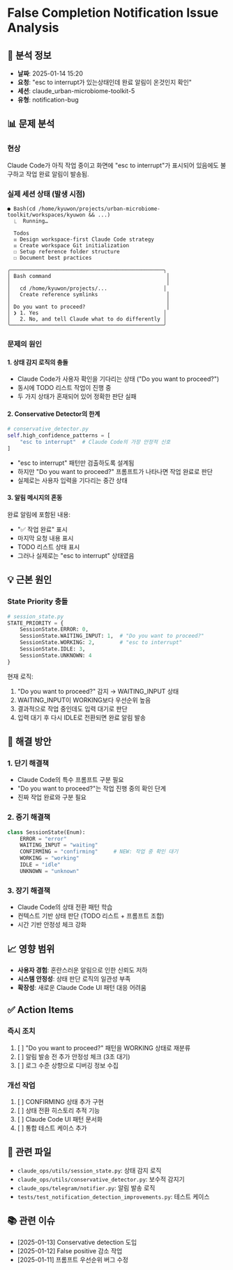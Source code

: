 # False Completion Notification Issue Analysis

## 📅 분석 정보
- **날짜**: 2025-01-14 15:20
- **요청**: "esc to interrupt가 있는상태인데 완료 알림이 온것인지 확인"
- **세션**: claude_urban-microbiome-toolkit-5
- **유형**: notification-bug

## 📊 문제 분석

### 현상
Claude Code가 아직 작업 중이고 화면에 "esc to interrupt"가 표시되어 있음에도 불구하고 작업 완료 알림이 발송됨.

### 실제 세션 상태 (발생 시점)
```
● Bash(cd /home/kyuwon/projects/urban-microbiome-toolkit/workspaces/kyuwon && ...)
  ⎿  Running…

  Todos
  ☒ Design workspace-first Claude Code strategy
  ☒ Create workspace Git initialization
  ☐ Setup reference folder structure
  ☐ Document best practices

╭─────────────────────────────────────────────────╮
│ Bash command                                     │
│                                                  │
│   cd /home/kyuwon/projects/...                  │
│   Create reference symlinks                      │
│                                                  │
│ Do you want to proceed?                          │
│ ❯ 1. Yes                                        │
│   2. No, and tell Claude what to do differently │
╰─────────────────────────────────────────────────╯
```

### 문제의 원인

#### 1. 상태 감지 로직의 충돌
- Claude Code가 사용자 확인을 기다리는 상태 ("Do you want to proceed?")
- 동시에 TODO 리스트 작업이 진행 중
- 두 가지 상태가 혼재되어 있어 정확한 판단 실패

#### 2. Conservative Detector의 한계
```python
# conservative_detector.py
self.high_confidence_patterns = [
    "esc to interrupt"  # Claude Code의 가장 안정적 신호
]
```
- "esc to interrupt" 패턴만 검출하도록 설계됨
- 하지만 "Do you want to proceed?" 프롬프트가 나타나면 작업 완료로 판단
- 실제로는 사용자 입력을 기다리는 중간 상태

#### 3. 알림 메시지의 혼동
완료 알림에 포함된 내용:
- "✅ 작업 완료" 표시
- 마지막 요청 내용 표시
- TODO 리스트 상태 표시
- 그러나 실제로는 "esc to interrupt" 상태였음

## 💡 근본 원인

### State Priority 충돌
```python
# session_state.py
STATE_PRIORITY = {
    SessionState.ERROR: 0,
    SessionState.WAITING_INPUT: 1,  # "Do you want to proceed?"
    SessionState.WORKING: 2,        # "esc to interrupt"
    SessionState.IDLE: 3,
    SessionState.UNKNOWN: 4
}
```

현재 로직:
1. "Do you want to proceed?" 감지 → WAITING_INPUT 상태
2. WAITING_INPUT이 WORKING보다 우선순위 높음
3. 결과적으로 작업 중인데도 입력 대기로 판단
4. 입력 대기 후 다시 IDLE로 전환되면 완료 알림 발송

## 🔧 해결 방안

### 1. 단기 해결책
- Claude Code의 특수 프롬프트 구분 필요
- "Do you want to proceed?"는 작업 진행 중의 확인 단계
- 진짜 작업 완료와 구분 필요

### 2. 중기 해결책
```python
class SessionState(Enum):
    ERROR = "error"
    WAITING_INPUT = "waiting"     
    CONFIRMING = "confirming"     # NEW: 작업 중 확인 대기
    WORKING = "working"           
    IDLE = "idle"                 
    UNKNOWN = "unknown"
```

### 3. 장기 해결책
- Claude Code의 상태 전환 패턴 학습
- 컨텍스트 기반 상태 판단 (TODO 리스트 + 프롬프트 조합)
- 시간 기반 안정성 체크 강화

## 📈 영향 범위
- **사용자 경험**: 혼란스러운 알림으로 인한 신뢰도 저하
- **시스템 안정성**: 상태 판단 로직의 일관성 부족
- **확장성**: 새로운 Claude Code UI 패턴 대응 어려움

## ✅ Action Items

### 즉시 조치
1. [ ] "Do you want to proceed?" 패턴을 WORKING 상태로 재분류
2. [ ] 알림 발송 전 추가 안정성 체크 (3초 대기)
3. [ ] 로그 수준 상향으로 디버깅 정보 수집

### 개선 작업
1. [ ] CONFIRMING 상태 추가 구현
2. [ ] 상태 전환 히스토리 추적 기능
3. [ ] Claude Code UI 패턴 문서화
4. [ ] 통합 테스트 케이스 추가

## 🔗 관련 파일
- `claude_ops/utils/session_state.py`: 상태 감지 로직
- `claude_ops/utils/conservative_detector.py`: 보수적 감지기
- `claude_ops/telegram/notifier.py`: 알림 발송 로직
- `tests/test_notification_detection_improvements.py`: 테스트 케이스

## 📚 관련 이슈
- [2025-01-13] Conservative detection 도입
- [2025-01-12] False positive 감소 작업
- [2025-01-11] 프롬프트 우선순위 버그 수정